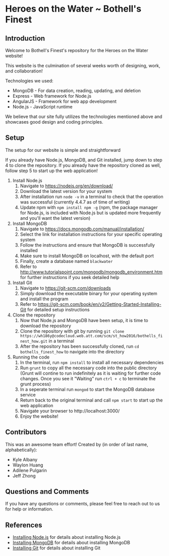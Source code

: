 # Heroes on the Water ~ Bothell's Finest

## Introduction

Welcome to Bothell's Finest's repository for the Heroes on the Water website!

This website is the culmination of several weeks worth of designing, work, and collaboration!

Technologies we used:

 * MongoDB - For data creation, reading, updating, and deletion
 * Express - Web framework for Node.js
 * AngularJS - Framework for web app development
 * Node.js - JavaScript runtime

We believe that our site fully utilizes the technologies mentioned above and showcases good design and coding principles.

## Setup

The setup for our website is simple and straightforward

If you already have Node.js, MongoDB, and Git installed, jump down to step 4 to clone the repository.
If you already have the repository cloned as well, follow step 5 to start up the web application!

1. Install Node.js
	1. Navigate to https://nodejs.org/en/download/
	2. Download the latest version for your system
	3. After installation run `node -v` in a terminal to check that the operation was successful (currently 4.4.7 as of time of writing)
	4. Update npm with `npm install npm -g` (npm, the package manager for Node.js, is included with Node.js but is updated more frequently and you'll want the latest version)
2. Install MongoDB
	1. Navigate to https://docs.mongodb.com/manual/installation/
	2. Select the link for installation instructions for your specific operating system
	3. Follow the instructions and ensure that MongoDB is successfully installed
	4. Make sure to install MongoDB on localhost, with the default port
	5. Finally, create a database named `blackwater`
	6. Refer to http://www.tutorialspoint.com/mongodb/mongodb_environment.htm for further instructions if you seek detailed help
3. Install Git
	1. Navigate to https://git-scm.com/downloads
	2. Simply download the executable binary for your operating system and install the program
	3. Refer to https://git-scm.com/book/en/v2/Getting-Started-Installing-Git for detailed setup instructions
4. Clone the repository
	1. Now that Node.js and MongoDB have been setup, it is time to download the repository
	2. Clone the repository with git by running `git clone https://wh186y@codecloud.web.att.com/scm/st_how2016/bothells_finest_how.git` in a terminal
	3. After the repository has been successfully cloned, run `cd bothells_finest_how` to navigate into the directory
4. Running the code
	1. In the terminal, run `npm install` to install all necessary dependencies
	2. Run `grunt` to copy all the necessary code into the public directory (Grunt will contine to run indefinitely as it is waiting for further code changes. Once you see it "Waiting" run `ctrl + c` to terminate the grunt process)
	3. In a seperate terminal run `mongod` to start the MongoDB database service
	4. Return back to the original terminal and call `npm start` to start up the web application
	5. Navigate your browser to http://localhost:3000/
	6. Enjoy the website!


## Contributors

This was an awesome team effort! Created by (in order of last name, alphabetically):

* Kyle Albany
* Waylon Huang
* Adilene Pulgarin
* Jeff Zhong

## Questions and Comments

If you have any questions or comments, please feel free to reach out to us for help or information.

## References

 * [Installing Node.js](https://docs.npmjs.com/getting-started/installing-node) for details about installing Node.js
 * [Installing MongoDB](https://docs.mongodb.com/manual/installation/) for details about installing MongoDB
 * [Installing Git](https://git-scm.com/book/en/v2/Getting-Started-Installing-Git) for details about installing Git
